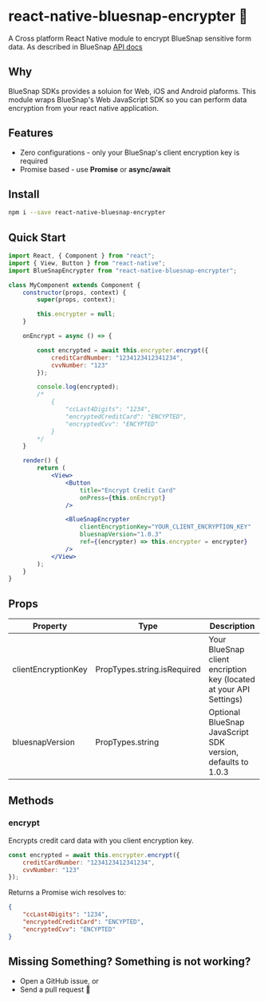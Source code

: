 # react-native-bluesnap-encrypter 🔐
A Cross platform React Native module to encrypt BlueSnap sensitive form data. As described in BlueSnap [API docs](https://developers.bluesnap.com/docs/client-side-encryption#section-implementing-client-side-encryption-in-your-web-form)


## Why

BlueSnap SDKs provides a soluion for Web, iOS and Android plaforms. This module wraps BlueSnap's Web JavaScript SDK so you can perform data encryption from your react native application.

## Features

- Zero configurations - only your BlueSnap's client encryption key is required
- Promise based - use **Promise** or **async/await**

## Install

```bash
npm i --save react-native-bluesnap-encrypter
```

## Quick Start

```jsx
import React, { Component } from "react";
import { View, Button } from "react-native";
import BlueSnapEncrypter from "react-native-bluesnap-encrypter";

class MyComponent extends Component {
    constructor(props, context) {
        super(props, context);

        this.encrypter = null;
    }

    onEncrypt = async () => {

        const encrypted = await this.encrypter.encrypt({
            creditCardNumber: "1234123412341234",
            cvvNumber: "123"
        });

        console.log(encrypted);
        /*
            {
                "ccLast4Digits": "1234",
                "encryptedCreditCard": "ENCYPTED",
                "encryptedCvv": "ENCYPTED"
            }
        */
    }

    render() {
        return (
            <View>
                <Button
                    title="Encrypt Credit Card"
                    onPress={this.onEncrypt}
                />

                <BlueSnapEncrypter
                    clientEncryptionKey="YOUR_CLIENT_ENCRYPTION_KEY"
                    bluesnapVersion="1.0.3"
                    ref={(encrypter) => this.encrypter = encrypter}
                />
            </View>
        );
    }
}
```
## Props
| Property | Type | Description |
| --- | --- | --- |
|clientEncryptionKey | PropTypes.string.isRequired | Your BlueSnap client encription key (located at your API Settings)|
|bluesnapVersion | PropTypes.string | Optional BlueSnap JavaScript SDK version, defaults to 1.0.3|

## Methods
### encrypt

Encrypts credit card data with you client encryption key.  

```js
const encrypted = await this.encrypter.encrypt({
    creditCardNumber: "1234123412341234",
    cvvNumber: "123"
});
```
Returns a Promise wich resolves to:

```json
{
    "ccLast4Digits": "1234",
    "encryptedCreditCard": "ENCYPTED",
    "encryptedCvv": "ENCYPTED"
}
```

## Missing Something? Something is not working?
* Open a GitHub issue, or
* Send a pull request 🤩